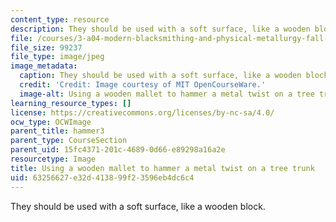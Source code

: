 ```yaml
---
content_type: resource
description: They should be used with a soft surface, like a wooden block.
file: /courses/3-a04-modern-blacksmithing-and-physical-metallurgy-fall-2008/63256627e32d413899f23596eb4dc6c4_026.jpg
file_size: 99237
file_type: image/jpeg
image_metadata:
  caption: They should be used with a soft surface, like a wooden block.
  credit: 'Credit: Image courtesy of MIT OpenCourseWare.'
  image-alt: Using a wooden mallet to hammer a metal twist on a tree trunk.
learning_resource_types: []
license: https://creativecommons.org/licenses/by-nc-sa/4.0/
ocw_type: OCWImage
parent_title: hammer3
parent_type: CourseSection
parent_uid: 15fc4371-201c-4689-0d66-e89298a16a2e
resourcetype: Image
title: Using a wooden mallet to hammer a metal twist on a tree trunk
uid: 63256627-e32d-4138-99f2-3596eb4dc6c4
---
```

They should be used with a soft surface, like a wooden block.